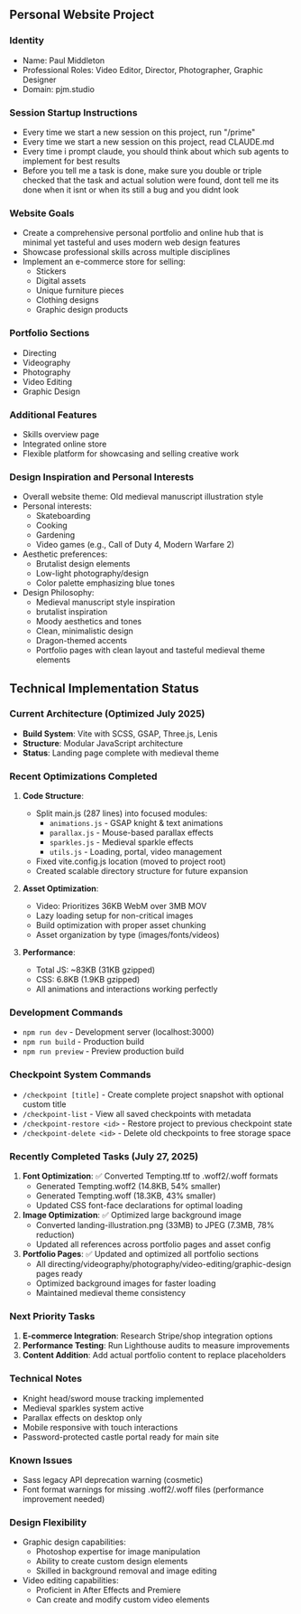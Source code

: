## Personal Website Project

### Identity
- Name: Paul Middleton
- Professional Roles: Video Editor, Director, Photographer, Graphic Designer
- Domain: pjm.studio

### Session Startup Instructions
- Every time we start a new session on this project, run "/prime"
- Every time we start a new session on this project, read CLAUDE.md
- Every time i prompt claude, you should think about which sub agents to implement for best results
- Before you tell me a task is done, make sure you double or triple checked that the task and actual solution were found, dont tell me its done when it isnt or when its still a bug and you didnt look

### Website Goals
- Create a comprehensive personal portfolio and online hub that is minimal yet tasteful and uses modern web design features
- Showcase professional skills across multiple disciplines
- Implement an e-commerce store for selling:
  * Stickers
  * Digital assets
  * Unique furniture pieces
  * Clothing designs
  * Graphic design products

### Portfolio Sections
- Directing
- Videography
- Photography
- Video Editing
- Graphic Design

### Additional Features
- Skills overview page
- Integrated online store
- Flexible platform for showcasing and selling creative work

### Design Inspiration and Personal Interests
- Overall website theme: Old medieval manuscript illustration style
- Personal interests:
  * Skateboarding
  * Cooking
  * Gardening
  * Video games (e.g., Call of Duty 4, Modern Warfare 2)
- Aesthetic preferences:
  * Brutalist design elements
  * Low-light photography/design
  * Color palette emphasizing blue tones
- Design Philosophy:
  * Medieval manuscript style inspiration
  * brutalist inspiration
  * Moody aesthetics and tones
  * Clean, minimalistic design
  * Dragon-themed accents
  * Portfolio pages with clean layout and tasteful medieval theme elements

## Technical Implementation Status

### Current Architecture (Optimized July 2025)
- **Build System**: Vite with SCSS, GSAP, Three.js, Lenis
- **Structure**: Modular JavaScript architecture
- **Status**: Landing page complete with medieval theme

### Recent Optimizations Completed
1. **Code Structure**:
   - Split main.js (287 lines) into focused modules:
     * `animations.js` - GSAP knight & text animations  
     * `parallax.js` - Mouse-based parallax effects
     * `sparkles.js` - Medieval sparkle effects
     * `utils.js` - Loading, portal, video management
   - Fixed vite.config.js location (moved to project root)
   - Created scalable directory structure for future expansion

2. **Asset Optimization**:
   - Video: Prioritizes 36KB WebM over 3MB MOV
   - Lazy loading setup for non-critical images
   - Build optimization with proper asset chunking
   - Asset organization by type (images/fonts/videos)

3. **Performance**:
   - Total JS: ~83KB (31KB gzipped)
   - CSS: 6.8KB (1.9KB gzipped)
   - All animations and interactions working perfectly

### Development Commands
- `npm run dev` - Development server (localhost:3000)
- `npm run build` - Production build
- `npm run preview` - Preview production build

### Checkpoint System Commands
- `/checkpoint [title]` - Create complete project snapshot with optional custom title
- `/checkpoint-list` - View all saved checkpoints with metadata
- `/checkpoint-restore <id>` - Restore project to previous checkpoint state  
- `/checkpoint-delete <id>` - Delete old checkpoints to free storage space

### Recently Completed Tasks (July 27, 2025)
1. **Font Optimization**: ✅ Converted Tempting.ttf to .woff2/.woff formats
   - Generated Tempting.woff2 (14.8KB, 54% smaller)
   - Generated Tempting.woff (18.3KB, 43% smaller)
   - Updated CSS font-face declarations for optimal loading
2. **Image Optimization**: ✅ Optimized large background image
   - Converted landing-illustration.png (33MB) to JPEG (7.3MB, 78% reduction)
   - Updated all references across portfolio pages and asset config
3. **Portfolio Pages**: ✅ Updated and optimized all portfolio sections
   - All directing/videography/photography/video-editing/graphic-design pages ready
   - Optimized background images for faster loading
   - Maintained medieval theme consistency

### Next Priority Tasks
1. **E-commerce Integration**: Research Stripe/shop integration options
2. **Performance Testing**: Run Lighthouse audits to measure improvements
3. **Content Addition**: Add actual portfolio content to replace placeholders

### Technical Notes
- Knight head/sword mouse tracking implemented
- Medieval sparkles system active
- Parallax effects on desktop only
- Mobile responsive with touch interactions
- Password-protected castle portal ready for main site

### Known Issues
- Sass legacy API deprecation warning (cosmetic)
- Font format warnings for missing .woff2/.woff files (performance improvement needed)

### Design Flexibility
- Graphic design capabilities:
  * Photoshop expertise for image manipulation
  * Ability to create custom design elements
  * Skilled in background removal and image editing
- Video editing capabilities:
  * Proficient in After Effects and Premiere
  * Can create and modify custom video elements